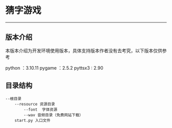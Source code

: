 猜字游戏
==================================

****

## 版本介绍
本版本介绍为开发环境使用版本，具体支持版本作者没有去考究，以下版本仅供参考

python ：3.10.11
pygame ：2.5.2
pyttsx3 :  2.90

## 目录结构

```
--根目录
    --resource 资源目录
        --font  字体资源
        --wav 音频目录（免费网站下载）
    start.py 入口文件
```